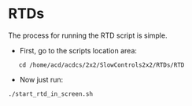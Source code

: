 # RTDs

The process for running the RTD script is simple.

-  First, go to the scripts location area:

```
   cd /home/acd/acdcs/2x2/SlowControls2x2/RTDs/RTD
```

- Now just run:
```
./start_rtd_in_screen.sh
```
